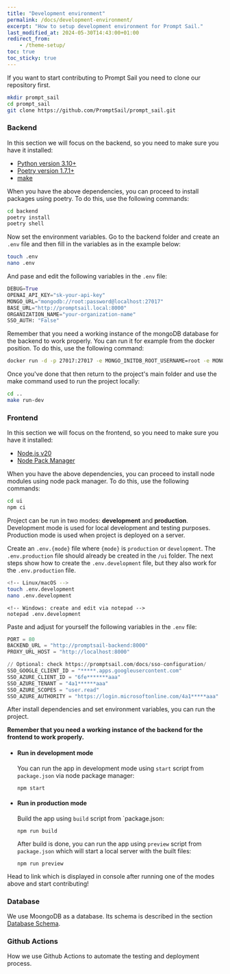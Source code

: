 ```yaml
---
title: "Development environment"
permalink: /docs/development-environment/
excerpt: "How to setup development environment for Prompt Sail."
last_modified_at: 2024-05-30T14:43:00+01:00
redirect_from:
    - /theme-setup/
toc: true
toc_sticky: true
---
```


If you want to start contributing to Prompt Sail you need to clone our repository first.

```bash
mkdir prompt_sail
cd prompt_sail
git clone https://github.com/PromptSail/prompt_sail.git
```

### Backend

In this section we will focus on the backend, so you need to make sure you have it installed:

-   [Python version 3.10+](https://www.python.org/downloads/release/python-3100/)
-   [Poetry version 1.7.1+](https://python-poetry.org/)
-   [make](https://gnuwin32.sourceforge.net/packages/make.htm)

When you have the above dependencies, you can proceed to install packages using poetry. To do this, use the following commands:

```bash
cd backend
poetry install
poetry shell
```

Now set the environment variables. Go to the backend folder and create an `.env` file and then fill in the variables as in the example below:

```bash
touch .env
nano .env
```

And pase and edit the following variables in the `.env` file:

```python
DEBUG=True
OPENAI_API_KEY="sk-your-api-key"
MONGO_URL="mongodb://root:password@localhost:27017"
BASE_URL="http://promptsail.local:8000"
ORGANIZATION_NAME="your-organization-name"
SSO_AUTH: "False"
```

Remember that you need a working instance of the mongoDB database for the backend to work properly. You can run it for example from the docker position. To do this, use the following command:

```bash
docker run -d -p 27017:27017 -e MONGO_INITDB_ROOT_USERNAME=root -e MONGO_INITDB_ROOT_PASSWORD=password --name mongodb mongo:latest
```

Once you've done that then return to the project's main folder and use the make command used to run the project locally:

```bash
cd ..
make run-dev
```

### Frontend

In this section we will focus on the frontend, so you need to make sure you have it installed:

-   [Node.js v20](https://nodejs.org/en/download)
-   [Node Pack Manager](https://www.npmjs.com/package/npm)

When you have the above dependencies, you can proceed to install node modules using node pack manager. To do this, use the following commands:

```bash
cd ui
npm ci
```

Project can be run in two modes: **development** and **production**. Development mode is used for local development and testing purposes. Production mode is used when project is deployed on a server.

Create an `.env.{mode}` file where `{mode}` is `production` or `development`. The `.env.production` file should already be created in the `/ui` folder. The next steps show how to create the `.env.development` file, but they also work for the `.env.production` file.

```bash
<!-- Linux/macOS -->
touch .env.development
nano .env.development
```

```
<!-- Windows: create and edit via notepad -->
notepad .env.development
```

Paste and adjust for yourself the following variables in the `.env` file:

```python
PORT = 80
BACKEND_URL = "http://promptsail-backend:8000"
PROXY_URL_HOST = "http://localhost:8000"

// Optional: check https://promptsail.com/docs/sso-configuration/
SSO_GOOGLE_CLIENT_ID = "*****.apps.googleusercontent.com"
SSO_AZURE_CLIENT_ID = "6fe*******aaa"
SSO_AZURE_TENANT = "4a1******aaa"
SSO_AZURE_SCOPES = "user.read"
SSO_AZURE_AUTHORITY = "https://login.microsoftonline.com/4a1*****aaa"
```

After install dependencies and set environment variables, you can run the project.

**Remember that you need a working instance of the backend for the frontend to work properly.**

-   #### Run in development mode
    You can run the app in development mode using `start` script from `package.json` via node package manager:
    ```
    npm start
    ```
-   #### Run in production mode

    Build the app using `build` script from `package.json:

    ```
    npm run build
    ```

    After build is done, you can run the app using `preview` script from `package.json` which will start a local server with the built files:

    ```
    npm run preview
    ```

Head to link which is displayed in console after running one of the modes above and start contributing!

### Database

We use MoongoDB as a database. Its schema is described in the section [Database Schema](/docs/database-schema/).

### Github Actions

How we use Github Actions to automate the testing and deployment process.
